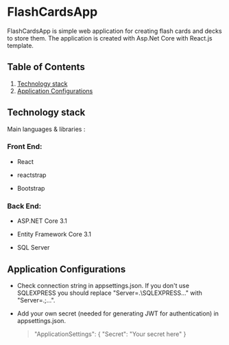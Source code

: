 # FlashCardsApp

FlashCardsApp is simple web application for creating flash cards and decks to store them. The application is created with Asp.Net Core with React.js template. 

## Table of Contents
1. [Technology stack](https://github.com/miraDask/FlashCardsApp#technology-stack)
2. [Application Configurations](https://github.com/miraDask/FlashCardsApp#application-configurations)


## Technology stack

Main languages & libraries :

### Front End:

- React

- reactstrap

- Bootstrap


### Back End:

- ASP.NET Core 3.1

- Entity Framework Core 3.1

- SQL Server


## Application Configurations

- Check connection string in appsettings.json.
   If you don't use SQLEXPRESS you should replace "Server=.\\SQLEXPRESS..." with "Server=.;...".

- Add your own secret (needed for generating JWT for authentication) in appsettings.json. 
	>"ApplicationSettings": {
    >"Secret": "Your secret here"
    >}
